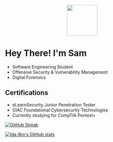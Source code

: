 <div id="header" align="center">
  <img src="https://media.giphy.com/media/WFZvB7VIXBgiz3oDXE/giphy.gif" width="100"/>
</div>

# Hey There! I'm Sam
- Software Engineering Student
- Offensive Security & Vulnerability Management
- Digital Forensics

## Certifications
- eLearnSecurity Junior Penetration Tester
- GIAC Foundational Cybersecurity Technologies
- Currently studying for CompTIA Pentest+


[![GitHub Streak](http://github-readme-streak-stats.herokuapp.com?user=ida-bro&theme=dark&background=000000)](https://git.io/streak-stats)

[![Ida-Bro's GitHub stats](https://github-readme-stats.vercel.app/api?username=ida-bro)](https://github.com/ida-bro)
